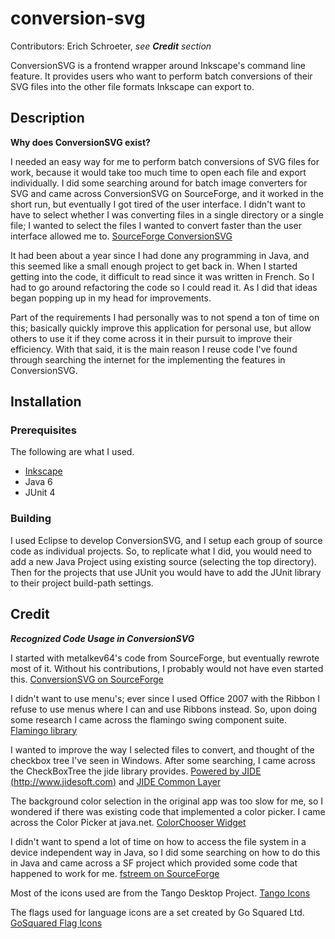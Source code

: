 # conversion-svg

Contributors: Erich Schroeter, _see **Credit** section_

ConversionSVG is a frontend wrapper around Inkscape's command line feature. It
provides users who want to perform batch conversions of their SVG files into
the other file formats Inkscape can export to.

## Description

**Why does ConversionSVG exist?**

I needed an easy way for me to perform batch conversions of SVG files for work,
because it would take too much time to open each file and export individually.
I did some searching around for batch image converters for SVG and came across
ConversionSVG on SourceForge, and it worked in the short run, but eventually I
got tired of the user interface. I didn't want to have to select whether I was
converting files in a single directory or a single file; I wanted to select the
files I wanted to convert faster than the user interface allowed me to.
[SourceForge ConversionSVG][sfConversionSVG]

It had been about a year since I had done any programming in Java, and this
seemed like a small enough project to get back in. When I started getting into
the code, it difficult to read since it was written in French. So I had to go
around refactoring the code so I could read it. As I did that ideas began
popping up in my head for improvements.

Part of the requirements I had personally was to not spend a ton of time on this;
basically quickly improve this application for personal use, but allow others
to use it if they come across it in their pursuit to improve their efficiency.
With that said, it is the main reason I reuse code I've found through searching
the internet for the implementing the features in ConversionSVG.

## Installation

### Prerequisites

The following are what I used.

- [Inkscape][inkscape]
- Java 6
- JUnit 4

### Building

 I used Eclipse to develop ConversionSVG, and I setup each group of source code
 as individual projects. So, to replicate what I did, you would need to add a
 new Java Project using existing source (selecting the top directory). Then for
 the projects that use JUnit you would have to add the JUnit library to their
 project build-path settings.  

## Credit

_**Recognized Code Usage in ConversionSVG**_

I started with metalkev64's code from SourceForge, but eventually rewrote most
of it. Without his contributions, I probably would not have even started this.
[ConversionSVG on SourceForge][sfConversionSVG]

I didn't want to use menu's; ever since I used Office 2007 with the Ribbon I
refuse to use menus where I can and use Ribbons instead. So, upon doing some
research I came across the flamingo swing component suite. [Flamingo library][flamingo]

I wanted to improve the way I selected files to convert, and thought of the
checkbox tree I've seen in Windows. After some searching, I came across the
CheckBoxTree the jide library provides. [Powered by JIDE (http://www.jidesoft.com)][jide] and [JIDE Common Layer][jide-common]

The background color selection in the original app was too slow for me, so I
wondered if there was existing code that implemented a color picker. I came
across the Color Picker at java.net. [ColorChooser Widget][colorchooser]

I didn't want to spend a lot of time on how to access the file system in a
device independent way in Java, so I did some searching on how to do this in
Java and came across a SF project which provided some code that happened to
work for me. [fstreem on SourceForge][fstreem]

Most of the icons used are from the Tango Desktop Project. [Tango Icons][tango]

The flags used for language icons are a set created by Go Squared Ltd. [GoSquared Flag Icons][gosquared]

[inkscape]: http://inkscape.org/ "Open source vector graphics editor"
[sfConversionSVG]: http://sourceforge.net/projects/conversionsvg/ "The original application"
[flamingo]: https://flamingo.dev.java.net/ "A collection of components for Swing applications"
[jide-common]: https://jide-oss.dev.java.net/ "JIDE Common Layer (Professional Swing Components)"
[jide]: http://www.jidesoft.com "Powered by JIDE (http://www.jidesoft.com)"
[colorchooser]: https://colorchooser.dev.java.net/ "A Swing widget for selecting colors with single mouse gesture"
[fstreem]: http://sourceforge.net/projects/fstreem/files/ "SourceForge File System TreeModel"
[tango]: http://tango.freedesktop.org/Tango_Icon_Library "The Tango Desktop Project"
[gosquared]: http://www.gosquared.com/liquidicity/archives/1493 "2400 Flag Icon Set"
